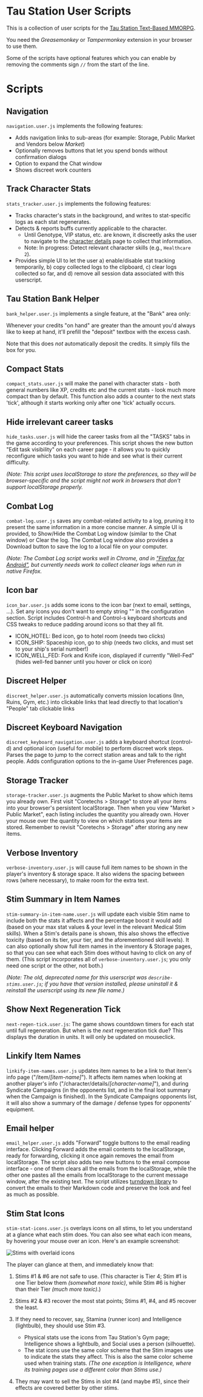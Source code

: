 # Tau Station User Scripts

This is a collection of user scripts for the [Tau Station Text-Based MMORPG](https://taustation.space/).

You need the *Greasemonkey* or *Tampermonkey* extension in your browser to
use them.

Some of the scripts have optional features which you can enable by removing
the comments sign `//` from the start of the line.

# Scripts

## Navigation

`navigation.user.js` implements the following features:

* Adds navigation links to sub-areas (for example: Storage, Public Market and Vendors below *Market*)
* Optionally removes buttons that let you spend bonds without confirmation dialogs
* Option to expand the Chat window
* Shows discreet work counters

## Track Character Stats

`stats_tracker.user.js` implements the following features:

* Tracks character's stats in the background, and writes to stat-specific logs as each stat regenerates.
* Detects & reports buffs currently applicable to the character.
   * Until Genotype, VIP status, etc. are known, it discreetly asks the user to navigate to the [character details](https://alpha.taustation.space/) page to collect that information.
   * Note: In progress: Detect relevant character skills (e.g., `Healthcare 2`).
* Provides simple UI to let the user a) enable/disable stat tracking temporarily, b) copy collected logs to the clipboard, c) clear logs collected so far, and d) remove all session data associated with this userscript.

## Tau Station Bank Helper

`bank_helper.user.js` implements a single feature, at the "Bank" area only:

Whenever your credits "on hand" are greater than the amount you'd always like to keep at hand, it'll prefill the "deposit" textbox with the excess cash.

Note that this does *not* automatically deposit the credits. It simply fills the box for you.

## Compact Stats

`compact_stats.user.js` will make the panel with character stats - both general
numbers like XP, credits etc and the current stats - look much more compact
than by default. This function also adds a counter to the next stats 'tick',
although it starts working only after one 'tick' actually occurs.

## Hide irrelevant career tasks

`hide_tasks.user.js` will hide the career tasks from all the "TASKS" tabs
in the game according to your preferences. This script shows the new button 
"Edit task visibility" on each career page - it allows you to quickly reconfigure
which tasks you want to hide and see what is their current difficulty. 


   _(Note: This script uses localStorage to store the preferences, so they will be 
   browser-specific and the script might not work in browsers that don't support
   localStorage properly._

## Combat Log

`combat-log.user.js` saves any combat-related activity to a log, pruning it
to present the same information in a more concise manner. A simple UI is
provided, to Show/Hide the Combat Log window (similar to the Chat window)
or Clear the log. The Combat Log window also provides a Download button
to save the log to a local file on your computer.

   _(Note: The Combat Log script works well in Chrome, and in 
   ["Firefox for Android"](https://developer.mozilla.org/en-US/docs/Mozilla/Firefox_for_Android),
   but currently needs work to collect cleaner logs when run in native Firefox._

## Icon bar

`icon_bar.user.js` adds some icons to the icon bar (next to email,
settings, ...). Set any icons you don't want to empty string "" in the
configuration section. Script includes Control-h and Control-s keyboard
shortcuts and CSS tweaks to reduce padding around icons so that they all
fit.

* ICON_HOTEL: Bed icon, go to hotel room (needs two clicks)
* ICON_SHIP: Spaceship icon, go to ship (needs two clicks, and must set to your ship's serial number!)
* ICON_WELL_FED: Fork and Knife icon, displayed if currently "Well-Fed" (hides well-fed banner until you hover or click on icon)

## Discreet Helper

`discreet_helper.user.js` automatically converts mission locations (Inn, Ruins,
Gym, etc.) into clickable links that lead directly to that location's
"People" tab
clickable links

## Discreet Keyboard Navigation

`discreet_keyboard_navigation.user.js` adds a keyboard shortcut (control-d)
and optional icon (useful for mobile) to perform discreet work steps.
Parses the page to jump to the correct station areas and talk to the right
people. Adds configuration options to the in-game User Preferences page.

## Storage Tracker

`storage-tracker.user.js` augments the Public Market to show which items you
already own. First visit "Coretechs > Storage" to store all your items into
your browser's persistent localStorage. Then when you view
"Market > Public Market", each listing includes the quantity you already own.
Hover your mouse over the quantity to view on which stations your items are
stored. Remember to revisit "Coretechs > Storage" after storing any new items.

## Verbose Inventory

`verbose-inventory.user.js` will cause full item names to be shown in the
player's inventory & storage space. It also widens the spacing between rows
(where necessary), to make room for the extra text.

## Stim Summary in Item Names

`stim-summary-in-item-name.user.js` will update each visible Stim name to include
both the stats it affects and the percentage boost it would add (based on your
max stat values & your level in the relevant Medical Stim skills). When a Stim's
details pane is shown, this also shows the effective toxicity (based on its tier,
your tier, and the aforementioned skill levels). It can also optionally show full
item names in the inventory & Storage pages, so that you can see what each Stim
does without having to click on any of them. (This script incorporates all of
`verbose-inventory.user.js`; you only need one script or the other, not both.)

   _(Note: The old, deprecated name for this userscript was `describe-stims.user.js`;
   if you have that version installed, please uninstall it & reinstall the userscript
   using its new file name.)_

## Show Next Regeneration Tick

`next-regen-tick.user.js`: The game shows countdown timers for each stat until
full regeneration. But when is the _next_ regeneration tick due? This displays
the duration in units. It will only be updated on mouseclick.

## Linkify Item Names

`linkify-item-names.user.js` updates item names to be a link to that item's info
page ("/item/_[item-name]_"). It affects item names when looking at another player's
info ("/character/details/_[character-name]_"), and during Syndicate Campaigns
(in the opponents list, and in the final loot summary when the Campaign is finished).
In the Syndicate Campaigns opponents list, it will also show a summary of the damage
/ defense types for opponents' equipment.

## Email helper

`email_helper.user.js` adds "Forward" toggle buttons to the email reading interface.
Clicking Forward adds the email contents to the localStorage, ready for forwarding,
clicking it once again removes the email from localStorage. The script also adds two
new buttons to the email compose interface - one of them clears all the emails from
the localStorage, while the other one pastes all the emails from localStorage to the
current message window, after the existing text. The script utilizes [turndown library](https://github.com/domchristie/turndown)
to convert the emails to their Markdown code and preserve the look and feel as much
as possible.

## Stim Stat Icons

`stim-stat-icons.user.js` overlays icons on all stims, to let you understand at a glance
what each stim does. You can also see what each icon means, by hovering your mouse over
an icon. Here's an example screenshot:

![Stims with overlaid icons](https://cdn.discordapp.com/attachments/674746680826003476/674747104924663828/unknown.png)

The player can glance at them, and immediately know that:

 1. Stims #1 & #6 are not safe to use. (This character is Tier 4; Stim #1 is one Tier
    below them _(somewhat more toxic)_, while Stim #6 is higher than their Tier _(much more toxic)_.)

 2. Stims #2 & #3 recover the most stat points; Stims #1, #4, and #5 recover the least.

3. If they need to recover, say, Stamina (runner icon) and Intelligence (lightbulb),
    they should use Stim #3.
     - Physical stats use the icons from Tau Station's Gym page; Intelligence shows a
       lightbulb, and Social uses a person (silhouette).
     - The stat icons use the same color scheme that the Stim images use to indicate
       the stats they affect. This is also the same color scheme used when training stats.
       _(The one exception is Intelligence, where its training pages use a different color than Stims use.)_

4. They may want to sell the Stims in slot #4 (and maybe #5), since their effects are
    covered better by other stims.

